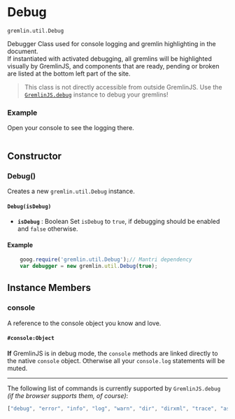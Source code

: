 # Debug

`gremlin.util.Debug` 

Debugger Class used for console logging and gremlin highlighting in the document.   
If instantiated with activated debugging, all gremlins
will be highlighted visually by GremlinJS, and components that are ready, pending or broken are listed at the bottom left
part of the site.

> This class is not directly accessible from outside GremlinJS. Use the [`GremlinJS.debug`](../../GremlinJS.html#debug) instance to debug your gremlins!

### Example

Open your console to see the logging there.

<pre class="codepen" data-height="250" data-type="result" data-href="qpmEc" data-user="grmlin" data-safe="true">
</pre>
<script async src="http://codepen.io/assets/embed/ei.js">
</script>

## Constructor

### Debug()
Creates a new `gremlin.util.Debug` instance.

#### `Debug(isDebug)`

- **`isDebug`** : Boolean
	Set `isDebug` to `true`, if debugging should be enabled and `false` otherwise.

#### Example
```js
    goog.require('gremlin.util.Debug');// Mantri dependency
    var debugger = new gremlin.util.Debug(true);
```
## Instance Members

### console
A reference to the console object you know and love.

#### `#console:Object`

**If** GremlinJS is in debug mode, the `console` methods are linked directly to the native `console` object. Otherwise all your `console.log` statements will be muted.

---

The following list of commands is currently supported by `GremlinJS.debug` *(if the browser supports them, of course)*:

```js
["debug", "error", "info", "log", "warn", "dir", "dirxml", "trace", "assert", "count", "markTimeline", "profile", "profileEnd", "time", "timeEnd", "timeStamp", "group", "groupCollapsed", "groupEnd", "clear"]
```